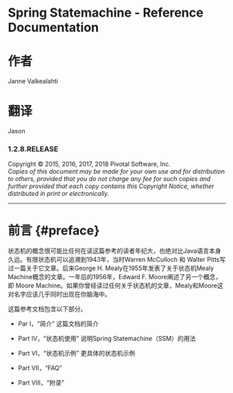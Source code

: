# Spring Statemachine - Reference Documentation

# 作者

Janne Valkealahti

# 翻译
Jason

### 1.2.8.RELEASE

Copyright © 2015, 2016, 2017, 2018 Pivotal Software, Inc.  
_Copies of this document may be made for your own use and for distribution to others, provided that you do not charge any fee for such copies and further provided that each copy contains this Copyright Notice, whether distributed in print or electronically._

---

# 前言 {#preface}

状态机的概念很可能比任何在读这篇参考的读者年纪大，也绝对比Java语言本身久远。有限状态机可以追溯到1943年，当时Warren McCulloch 和 Walter Pitts写过一篇关于它文章。后来George H. Mealy在1955年发表了关于状态机Mealy Machine概念的文章。一年后的1956年，Edward F. Moore阐述了另一个概念，即 Moore Machine。如果你曾经读过任何关于状态机的文章，Mealy和Moore这对名字应该几乎同时出现在你脑海中。

这篇参考文档包含以下部分。

- Par I，“简介” 这篇文档的简介

- Part IV，“状态机使用” 说明Spring Statemachine（SSM）的用法

- Part VI，“状态机示例” 更具体的状态机示例

- Part VII，“FAQ”

- Part VIII，“附录”